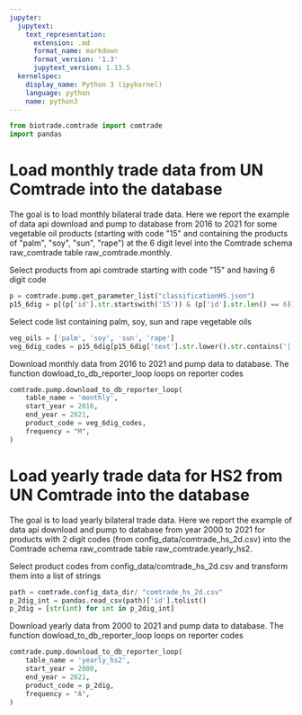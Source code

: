 ```yaml
---
jupyter:
  jupytext:
    text_representation:
      extension: .md
      format_name: markdown
      format_version: '1.3'
      jupytext_version: 1.13.5
  kernelspec:
    display_name: Python 3 (ipykernel)
    language: python
    name: python3
---
```


```python
from biotrade.comtrade import comtrade
import pandas
```

# Load monthly trade data from UN Comtrade into the database
The goal is to load monthly bilateral trade data. Here we report the example of data api download and pump to database from 2016 to 2021 for some vegetable oil products (starting with code "15" and containing the products of "palm", "soy", "sun", "rape") at the 6 digit level into the Comtrade schema raw_comtrade table raw_comtrade.monthly.

Select products from api comtrade starting with code "15" and having 6 digit code

```python
p = comtrade.pump.get_parameter_list("classificationHS.json")
p15_6dig = p[(p['id'].str.startswith('15')) & (p['id'].str.len() == 6)]
```

Select code list containing palm, soy, sun and rape vegetable oils

```python
veg_oils = ['palm', 'soy', 'sun', 'rape']
veg_6dig_codes = p15_6dig[p15_6dig['text'].str.lower().str.contains('|'.join(veg_oils))].id.values.tolist()
```

Download monthly data from 2016 to 2021 and pump data to database. The function dowload_to_db_reporter_loop loops on reporter codes

```python
comtrade.pump.download_to_db_reporter_loop(
    table_name = 'monthly',
    start_year = 2016,
    end_year = 2021,
    product_code = veg_6dig_codes,
    frequency = "M",
)
```

# Load yearly trade data for HS2 from UN Comtrade into the database
The goal is to load yearly bilateral trade data. Here we report the example of data api download and pump to database from year 2000 to 2021 for products with 2 digit codes (from config_data/comtrade_hs_2d.csv) into the Comtrade schema raw_comtrade table raw_comtrade.yearly_hs2.

Select product codes from config_data/comtrade_hs_2d.csv and transform them into a list of strings

```python
path = comtrade.config_data_dir/ "comtrade_hs_2d.csv"
p_2dig_int = pandas.read_csv(path)['id'].tolist()
p_2dig = [str(int) for int in p_2dig_int]
```

Download yearly data from 2000 to 2021 and pump data to database. The function dowload_to_db_reporter_loop loops on reporter codes

```python
comtrade.pump.download_to_db_reporter_loop(
    table_name = 'yearly_hs2',
    start_year = 2000,
    end_year = 2021,
    product_code = p_2dig,
    frequency = "A",
)
```
